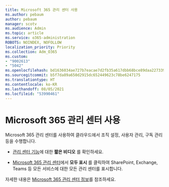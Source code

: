 ```yaml
---
title: Microsoft 365 관리 센터 사용
ms.author: pebaum
author: pebaum
manager: scotv
ms.audience: Admin
ms.topic: article
ms.service: o365-administration
ROBOTS: NOINDEX, NOFOLLOW
localization_priority: Priority
ms.collection: Adm_O365
ms.custom:
- "9002613"
- "5042"
ms.openlocfilehash: bd1636034ae727b7eacae7d2fb35a617dbb68bce89daa227339143b735f2a884
ms.sourcegitcommit: b5f7da89a650d2915dc652449623c78be6247175
ms.translationtype: HT
ms.contentlocale: ko-KR
ms.lasthandoff: 08/05/2021
ms.locfileid: "53990461"
---
```

# <a name="using-the-microsoft-365-admin-center"></a>Microsoft 365 관리 센터 사용

Microsoft 365 관리 센터를 사용하여 클라우드에서 조직 설정, 사용자 관리, 구독 관리 등을 수행합니다.

- [관리 센터 기능](https://www.microsoft.com/videoplayer/embed/RWfvDL)에 대한 **짧은 비디오** 를 확인하세요.

- [Microsoft 365 관리 센터](https://admin.microsoft.com/AdminPortal/Home#/homepage)에서 **모두 표시** 를 클릭하여 SharePoint, Exchange, Teams 등 모든 서비스에 대한 모든 관리 센터를 표시합니다.

자세한 내용은 [Microsoft 365 관리 센터 정보](https://docs.microsoft.com/microsoft-365/admin/admin-overview/about-the-admin-center)를 참조하세요.
